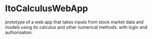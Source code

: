 # ItoCalculusWebApp
prototype of a web app that takes inputs from stock market data and models using ito calculus and other numerical methods. with login and authorisation.

